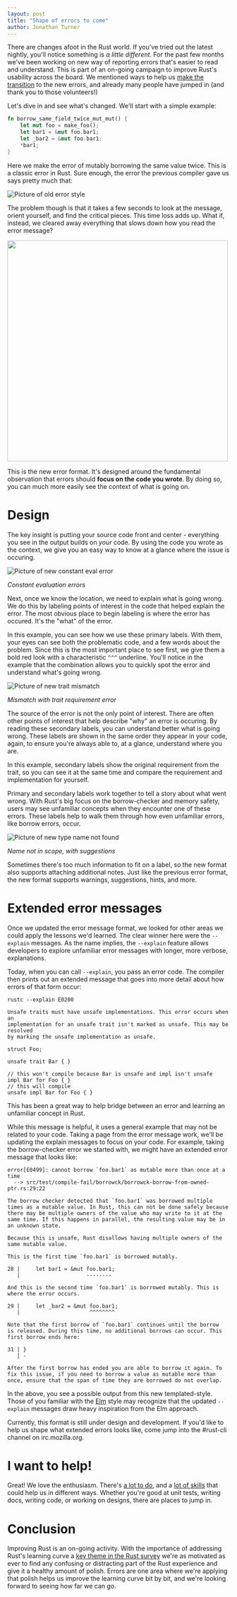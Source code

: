 ```yaml
---
layout: post
title: "Shape of errors to come"
author: Jonathan Turner
---
```


There are changes afoot in the Rust world. If you've tried out the latest nightly, you'll notice
something is *a little different*. For the past few months we've been working on new way of
reporting errors that's easier to read and understand. This is part of an on-going campaign to
improve Rust's usability across the board. We mentioned ways to help us
[make the transition](http://www.jonathanturner.org/2016/08/helping-out-with-rust-errors.html)
to the new errors, and already many people have jumped in (and thank you to those volunteers!)

Let's dive in and see what's changed.  We'll start with a simple example:

```rust
fn borrow_same_field_twice_mut_mut() {
    let mut foo = make_foo();
    let bar1 = &mut foo.bar1;
    let _bar2 = &mut foo.bar1;
    *bar1;
}
```

Here we make the error of mutably borrowing the same value twice. This is a classic error in Rust.
Sure enough, the error the previous compiler gave us says pretty much that:

![Picture of old error style][old_errors]

The problem though is that it takes a few seconds to look at the message, orient yourself, and find
the critical pieces. This time loss adds up. What if, instead, we cleared away everything that slows
down how you read the error message?

<img src="/images/2016-08-09-Errors/new_errors.png" width="500" />

This is the new error format. It's designed around the fundamental observation that
errors should **focus on the code you wrote**. By doing so, you can much more easily see the context
of what is going on.

# Design

The key insight is putting your source code front and center - everything you see in the output
builds on _your_ code.
By using the code you wrote as the context, we give you an easy way to know at a glance
where the issue is occuring.

![Picture of new constant eval error][new_errors2]

*Constant evaluation errors*

Next, once we know the location, we need to explain what is going wrong. We do this by labeling
points of interest in the code that helped explain
the error.  The most obvious place to begin labeling is where the error has occured. It's the
"what" of the error.

In this example, you can see how we use these primary labels. With them, your eyes can see both the
problematic code, and a few words about the problem. Since this is the most important place to see
first, we give them a bold red look with a
characteristic `^^^` underline. You'll notice in the example that the combination allows you
to quickly spot the error and understand what's going wrong.

![Picture of new trait mismatch][new_errors3]

*Mismatch with trait requirement error*

The source of the error is not the only point of interest.  There are often other points of interest
that help describe "why" an error is occuring. By reading these secondary labels,
you can understand better what is going wrong. These labels are shown in the same order they appear
in your code, again, to ensure you're always able to, at a glance, understand where you are.

In this example, secondary labels show the original requirement from the trait, so you
can see it at the same time and compare the requirement and implementation for yourself.

Primary and secondary labels work together to tell a story about what went wrong. With Rust's big
focus on the borrow-checker and memory safety, users may see unfamiliar concepts when they
encounter one of these errors. These labels help to walk them through how even unfamiliar errors,
like borrow errors, occur.

![Picture of new type name not found][new_errors4]

*Name not in scope, with suggestions*

Sometimes there's too much information to fit on a label, so the new format also supports attaching
additional notes. Just like the previous error format, the new format supports warnings,
suggestions, hints, and more.

# Extended error messages

Once we updated the error message format, we looked for other areas we could apply the lessons we'd
learned. The clear winner here were the `--explain` messages. As the name implies, the `--explain`
feature allows developers to explore unfamiliar error messages with longer, more verbose,
explanations.

Today, when you can call `--explain`, you pass an error code. The compiler then prints out
an extended message that goes into more detail about how errors of that form occur:

```console
rustc --explain E0200

Unsafe traits must have unsafe implementations. This error occurs when an
implementation for an unsafe trait isn't marked as unsafe. This may be resolved
by marking the unsafe implementation as unsafe.

struct Foo;

unsafe trait Bar { }

// this won't compile because Bar is unsafe and impl isn't unsafe
impl Bar for Foo { }
// this will compile
unsafe impl Bar for Foo { }
```

This has been a great way to help bridge between an error and learning an unfamiliar concept in
Rust.

While this message is helpful, it uses a general example that may not be related to your code.
Taking a page from the error message work, we'll be updating the explain
messages to focus on your code. For example, taking the borrow-checker error we
started with, we might have an extended error message that looks like:

```
error[E0499]: cannot borrow `foo.bar1` as mutable more than once at a time
  --> src/test/compile-fail/borrowck/borrowck-borrow-from-owned-ptr.rs:29:22

The borrow checker detected that `foo.bar1` was borrowed multiple
times as a mutable value. In Rust, this can not be done safely because
there may be multiple owners of the value who may write to it at the
same time. If this happens in parallel, the resulting value may be in
an unknown state.

Because this is unsafe, Rust disallows having multiple owners of the
same mutable value.

This is the first time `foo.bar1` is borrowed mutably.

28 |     let bar1 = &mut foo.bar1;
   |                     --------

And this is the second time `foo.bar1` is borrowed mutably. This is
where the error occurs.

29 |     let _bar2 = &mut foo.bar1;
   |                      ^^^^^^^^

Note that the first borrow of `foo.bar1` continues until the borrow
is released. During this time, no additional borrows can occur. This
first borrow ends here:

31 | }
   | -

After the first borrow has ended you are able to borrow it again. To
fix this issue, if you need to borrow a value as mutable more than
once, ensure that the span of time they are borrowed do not overlap.
```

In the above, you see a possible output from this new templated-style. Those of you familiar with
the [Elm] style may recognize that the updated `--explain` messages draw heavy inspiration from
the Elm approach.

Currently, this format is still under design and development. If you'd like to help us shape what
extended errors looks like, come jump into the #rust-cli channel on irc.mozilla.org.

# I want to help!

Great!  We love the enthusiasm. There's
[a lot to do](https://github.com/rust-lang/rust/issues/35233), and a
[lot of skills](http://www.jonathanturner.org/2016/08/helping-out-with-rust-errors.html) that could
help us in different ways. Whether you're good at unit tests, writing docs,
writing code, or working on designs, there are places to jump in.

# Conclusion

Improving Rust is an on-going activity. With the importance of addressing Rust's learning curve a
[key theme in the Rust survey](https://blog.rust-lang.org/2016/06/30/State-of-Rust-Survey-2016.html)
we're as motivated as ever to find any confusing or distracting part of the Rust experience and
give it a healthy amount of polish. Errors are one area where we're applying that polish helps us
improve the learning curve bit by bit, and we're looking forward to seeing how far we can go.





[old_errors]: /images/2016-08-09-Errors/old_errors.png
[new_errors]: /images/2016-08-09-Errors/new_errors.png
[new_errors2]: /images/2016-08-09-Errors/new_errors2.png
[new_errors3]: /images/2016-08-09-Errors/new_errors3.png
[new_errors4]: /images/2016-08-09-Errors/new_errors4.png
[Dybuk]: https://github.com/ticki/dybuk
[Elm]: http://elm-lang.org/blog/compiler-errors-for-humans
